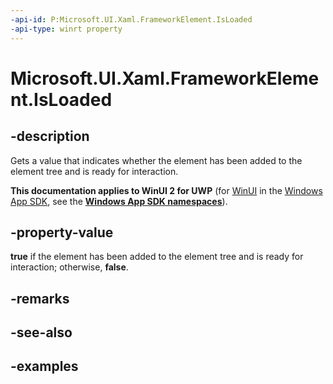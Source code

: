 ```yaml
---
-api-id: P:Microsoft.UI.Xaml.FrameworkElement.IsLoaded
-api-type: winrt property
---
```


<!-- Property syntax.
public bool IsLoaded { get; }
-->

# Microsoft.UI.Xaml.FrameworkElement.IsLoaded

## -description

Gets a value that indicates whether the element has been added to the element tree and is ready for interaction.

**This documentation applies to WinUI 2 for UWP** (for [WinUI](/windows/apps/winui/winui3/) in the [Windows App SDK](/windows/apps/windows-app-sdk/), see the **[Windows App SDK namespaces](/windows/windows-app-sdk/api/winrt/)**).

## -property-value

**true** if the element has been added to the element tree and is ready for interaction; otherwise, **false**.

## -remarks

## -see-also

## -examples

